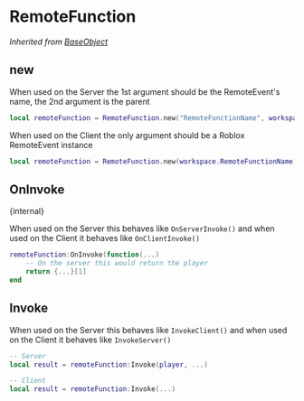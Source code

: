 # RemoteFunction
*Inherited from [BaseObject](/DeusFramework/Classes/baseObject)*

## new

When used on the Server the 1st argument should be the RemoteEvent's name, the 2nd argument is the parent

```lua
local remoteFunction = RemoteFunction.new("RemoteFunctionName", workspace)
```

When used on the Client the only argument should be a Roblox RemoteEvent instance

```lua
local remoteFunction = RemoteFunction.new(workspace.RemoteFunctionName)
```

## OnInvoke
{internal}

When used on the Server this behaves like `OnServerInvoke()` and when used on the Client it behaves like `OnClientInvoke()`

```lua
remoteFunction:OnInvoke(function(...)
    -- On the server this would return the player
    return {...}[1]
end
```

## Invoke

When used on the Server this behaves like `InvokeClient()` and when used on the Client it behaves like `InvokeServer()`

```lua
-- Server
local result = remoteFunction:Invoke(player, ...)
```

```lua
-- Client
local result = remoteFunction:Invoke(...)
```